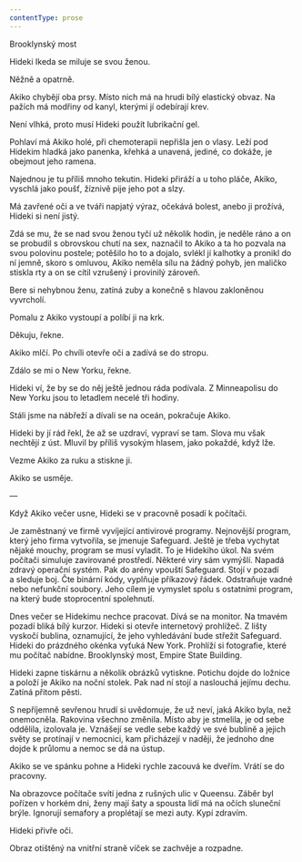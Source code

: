 ```yaml
---
contentType: prose
---
```


<section>

Brooklynský most

Hideki Ikeda se miluje se svou ženou.

Něžně a opatrně.

Akiko chybějí oba prsy. Místo nich má na hrudi bílý elastický obvaz. Na pažích má modřiny od kanyl, kterými jí odebírají krev.

Není vlhká, proto musí Hideki použít lubrikační gel.

Pohlaví má Akiko holé, při chemoterapii nepřišla jen o vlasy. Leží pod Hidekim hladká jako panenka, křehká a unavená, jediné, co dokáže, je obejmout jeho ramena.

Najednou je tu příliš mnoho tekutin. Hideki přiráží a u toho pláče, Akiko, vyschlá jako poušť, žíznivě pije jeho pot a slzy.

Má zavřené oči a ve tváři napjatý výraz, očekává bolest, anebo ji prožívá, Hideki si není jistý.

Zdá se mu, že se nad svou ženou tyčí už několik hodin, je neděle ráno a on se probudil s obrovskou chutí na sex, naznačil to Akiko a ta ho pozvala na svou polovinu postele; potěšilo ho to a dojalo, svlékl jí kalhotky a pronikl do ní jemně, skoro s omluvou, Akiko neměla sílu na žádný pohyb, jen maličko stiskla rty a on se cítil vzrušený i provinilý zároveň.

Bere si nehybnou ženu, zatíná zuby a konečně s hlavou zakloněnou vyvrcholí.

Pomalu z Akiko vystoupí a políbí ji na krk.

Děkuju, řekne.

Akiko mlčí. Po chvíli otevře oči a zadívá se do stropu.

Zdálo se mi o New Yorku, řekne.

Hideki ví, že by se do něj ještě jednou ráda podívala. Z Minneapolisu do New Yorku jsou to letadlem necelé tři hodiny.

Stáli jsme na nábřeží a dívali se na oceán, pokračuje Akiko.

Hideki by jí rád řekl, že až se uzdraví, vypraví se tam. Slova mu však nechtějí z úst. Mluvil by příliš vysokým hlasem, jako pokaždé, když lže.

Vezme Akiko za ruku a stiskne ji.

Akiko se usměje.

—

Když Akiko večer usne, Hideki se v pracovně posadí k počítači.

Je zaměstnaný ve firmě vyvíjející antivirové programy. Nejnovější program, který jeho firma vytvořila, se jmenuje Safeguard. Ještě je třeba vychytat nějaké mouchy, program se musí vyladit. To je Hidekiho úkol. Na svém počítači simuluje zavirované prostředí. Některé viry sám vymýšlí. Napadá zdravý operační systém. Pak do arény vpouští Safeguard. Stojí v pozadí a sleduje boj. Čte binární kódy, vyplňuje příkazový řádek. Odstraňuje vadné nebo nefunkční soubory. Jeho cílem je vymyslet spolu s ostatními program, na který bude stoprocentní spolehnutí.

Dnes večer se Hidekimu nechce pracovat. Dívá se na monitor. Na tmavém pozadí bliká bílý kurzor. Hideki si otevře internetový prohlížeč. Z lišty vyskočí bublina, oznamující, že jeho vyhledávání bude střežit Safeguard. Hideki do prázdného okénka vyťuká New York. Prohlíží si fotografie, které mu počítač nabídne. Brooklynský most, Empire State Building.

Hideki zapne tiskárnu a několik obrázků vytiskne. Potichu dojde do ložnice a položí je Akiko na noční stolek. Pak nad ní stojí a naslouchá jejímu dechu. Zatíná přitom pěsti.

S nepříjemně sevřenou hrudí si uvědomuje, že už neví, jaká Akiko byla, než onemocněla. Rakovina všechno změnila. Místo aby je stmelila, je od sebe oddělila, izolovala je. Vznášejí se vedle sebe každý ve své bublině a jejich světy se protínají v nemocnici, kam přicházejí v naději, že jednoho dne dojde k průlomu a nemoc se dá na ústup.

Akiko se ve spánku pohne a Hideki rychle zacouvá ke dveřím. Vrátí se do pracovny.

Na obrazovce počítače svítí jedna z rušných ulic v Queensu. Záběr byl pořízen v horkém dni, ženy mají šaty a spousta lidí má na očích sluneční brýle. Ignorují semafory a proplétají se mezi auty. Kypí zdravím.

Hideki přivře oči.

Obraz otištěný na vnitřní straně víček se zachvěje a rozpadne.

</section>
